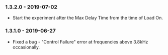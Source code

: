 ### 1.3.2.0 - 2019-07-02

- Start the experiment after the Max Delay Time from the time of Load On.

### 1.3.1.0 - 2019-06-27

- Fixed a bug - "Control Failure" error at frequencies above 3.8kHz occasionally.
